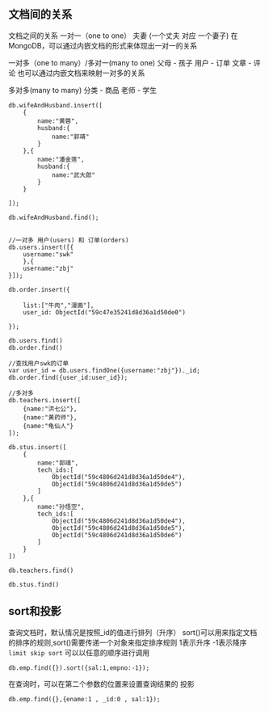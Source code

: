 ## 文档间的关系

文档之间的关系
一对一（one to one）
夫妻 (一个丈夫 对应 一个妻子)
在MongoDB，可以通过内嵌文档的形式来体现出一对一的关系
    
一对多（one to many）/多对一(many to one)
父母 - 孩子
用户 - 订单
文章 - 评论
也可以通过内嵌文档来映射一对多的关系
          
    
多对多(many to many)
分类 - 商品
老师 - 学生 
  


```
db.wifeAndHusband.insert([
    {
        name:"黄蓉",
        husband:{
            name:"郭靖"
        }
    },{
        name:"潘金莲",
        husband:{
            name:"武大郎"
        }
    }

]);

db.wifeAndHusband.find();


//一对多 用户(users) 和 订单(orders)
db.users.insert([{
    username:"swk"
    },{
    username:"zbj"
}]);

db.order.insert({
    
    list:["牛肉","漫画"],
    user_id: ObjectId("59c47e35241d8d36a1d50de0")
    
});

db.users.find()
db.order.find()

//查找用户swk的订单
var user_id = db.users.findOne({username:"zbj"})._id;
db.order.find({user_id:user_id});

//多对多
db.teachers.insert([
    {name:"洪七公"},
    {name:"黄药师"},
    {name:"龟仙人"}
]);

db.stus.insert([
    {
        name:"郭靖",
        tech_ids:[
            ObjectId("59c4806d241d8d36a1d50de4"),
            ObjectId("59c4806d241d8d36a1d50de5")
        ]
    },{
        name:"孙悟空",
        tech_ids:[
            ObjectId("59c4806d241d8d36a1d50de4"),
            ObjectId("59c4806d241d8d36a1d50de5"),
            ObjectId("59c4806d241d8d36a1d50de6")
        ]
    }
])

db.teachers.find()

db.stus.find() 
```

 

## sort和投影
查询文档时，默认情况是按照_id的值进行排列（升序）
sort()可以用来指定文档的排序的规则,sort()需要传递一个对象来指定排序规则 1表示升序 -1表示降序
`limit skip sort` 可以以任意的顺序进行调用


```
db.emp.find({}).sort({sal:1,empno:-1});
```



在查询时，可以在第二个参数的位置来设置查询结果的 投影


```
db.emp.find({},{ename:1 , _id:0 , sal:1});
```




